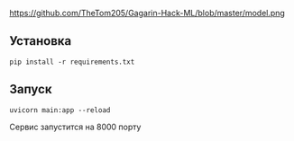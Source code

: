 https://github.com/TheTom205/Gagarin-Hack-ML/blob/master/model.png

## Установка

`pip install -r requirements.txt`

## Запуск

`uvicorn main:app --reload`

Сервис запустится на 8000 порту

